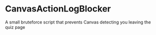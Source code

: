 # CanvasActionLogBlocker
A small bruteforce script that prevents Canvas detecting you leaving the quiz page
